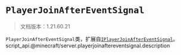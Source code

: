 # `PlayerJoinAfterEventSignal`

> 文档版本：1.21.60.21

`PlayerJoinAfterEventSignal`类，扩展自[`IPlayerJoinAfterEventSignal`](./iplayerjoinaftereventsignal.md)。script_api.@minecraft/server.playerjoinaftereventsignal.description

